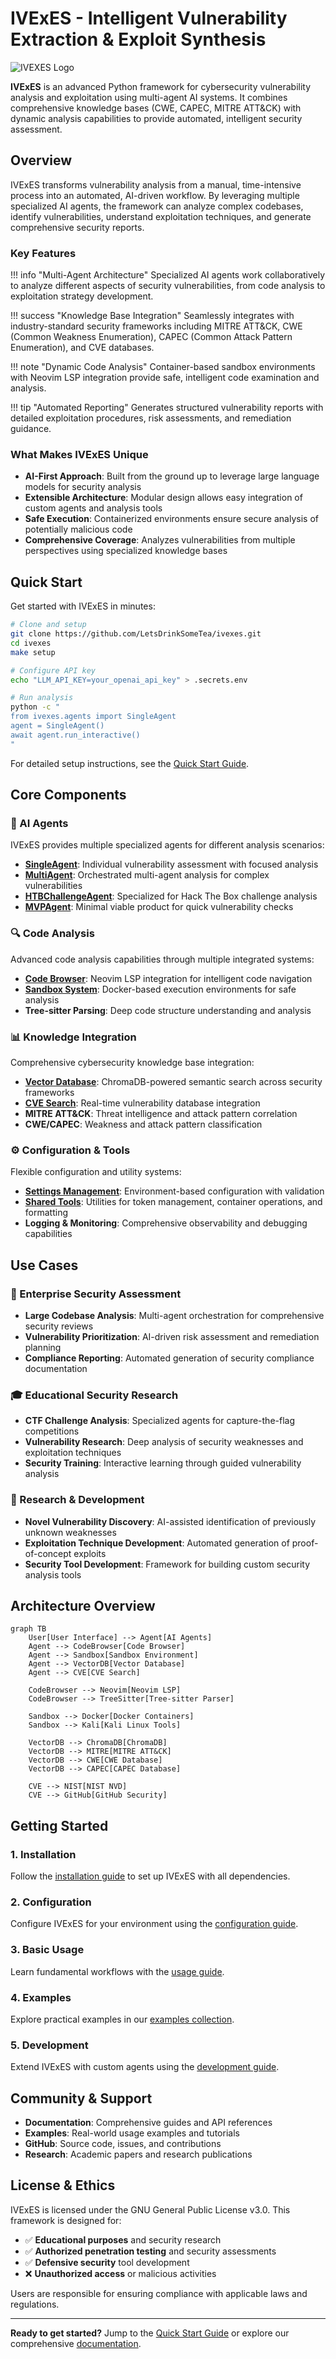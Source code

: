 # IVExES - Intelligent Vulnerability Extraction & Exploit Synthesis

![IVEXES Logo](assets/logo.png)

**IVExES** is an advanced Python framework for cybersecurity vulnerability analysis and exploitation using multi-agent AI systems. It combines comprehensive knowledge bases (CWE, CAPEC, MITRE ATT&CK) with dynamic analysis capabilities to provide automated, intelligent security assessment.

## Overview

IVExES transforms vulnerability analysis from a manual, time-intensive process into an automated, AI-driven workflow. By leveraging multiple specialized AI agents, the framework can analyze complex codebases, identify vulnerabilities, understand exploitation techniques, and generate comprehensive security reports.

### Key Features

!!! info "Multi-Agent Architecture"
    Specialized AI agents work collaboratively to analyze different aspects of security vulnerabilities, from code analysis to exploitation strategy development.

!!! success "Knowledge Base Integration"
    Seamlessly integrates with industry-standard security frameworks including MITRE ATT&CK, CWE (Common Weakness Enumeration), CAPEC (Common Attack Pattern Enumeration), and CVE databases.

!!! note "Dynamic Code Analysis"
    Container-based sandbox environments with Neovim LSP integration provide safe, intelligent code examination and analysis.

!!! tip "Automated Reporting"
    Generates structured vulnerability reports with detailed exploitation procedures, risk assessments, and remediation guidance.

### What Makes IVExES Unique

- **AI-First Approach**: Built from the ground up to leverage large language models for security analysis
- **Extensible Architecture**: Modular design allows easy integration of custom agents and analysis tools
- **Safe Execution**: Containerized environments ensure secure analysis of potentially malicious code
- **Comprehensive Coverage**: Analyzes vulnerabilities from multiple perspectives using specialized knowledge bases

## Quick Start

Get started with IVExES in minutes:

```bash
# Clone and setup
git clone https://github.com/LetsDrinkSomeTea/ivexes.git
cd ivexes
make setup

# Configure API key
echo "LLM_API_KEY=your_openai_api_key" > .secrets.env

# Run analysis
python -c "
from ivexes.agents import SingleAgent
agent = SingleAgent()
await agent.run_interactive()
"
```

For detailed setup instructions, see the [Quick Start Guide](quickstart.md).

## Core Components

### 🤖 AI Agents

IVExES provides multiple specialized agents for different analysis scenarios:

- **[SingleAgent](api/agents.md#singleagent)**: Individual vulnerability assessment with focused analysis
- **[MultiAgent](api/agents.md#multiagent)**: Orchestrated multi-agent analysis for complex vulnerabilities
- **[HTBChallengeAgent](api/agents.md#htbchallengeagent)**: Specialized for Hack The Box challenge analysis
- **[MVPAgent](api/agents.md#mvpagent)**: Minimal viable product for quick vulnerability checks

### 🔍 Code Analysis

Advanced code analysis capabilities through multiple integrated systems:

- **[Code Browser](api/code_browser.md)**: Neovim LSP integration for intelligent code navigation
- **[Sandbox System](api/sandbox.md)**: Docker-based execution environments for safe analysis
- **Tree-sitter Parsing**: Deep code structure understanding and analysis

### 📊 Knowledge Integration

Comprehensive cybersecurity knowledge base integration:

- **[Vector Database](api/vector_db.md)**: ChromaDB-powered semantic search across security frameworks
- **[CVE Search](api/cve_search.md)**: Real-time vulnerability database integration
- **MITRE ATT&CK**: Threat intelligence and attack pattern correlation
- **CWE/CAPEC**: Weakness and attack pattern classification

### ⚙️ Configuration & Tools

Flexible configuration and utility systems:

- **[Settings Management](api/config.md)**: Environment-based configuration with validation
- **[Shared Tools](api/tools.md)**: Utilities for token management, container operations, and formatting
- **Logging & Monitoring**: Comprehensive observability and debugging capabilities

## Use Cases

### 🏢 Enterprise Security Assessment

- **Large Codebase Analysis**: Multi-agent orchestration for comprehensive security reviews
- **Vulnerability Prioritization**: AI-driven risk assessment and remediation planning
- **Compliance Reporting**: Automated generation of security compliance documentation

### 🎓 Educational Security Research

- **CTF Challenge Analysis**: Specialized agents for capture-the-flag competitions
- **Vulnerability Research**: Deep analysis of security weaknesses and exploitation techniques
- **Security Training**: Interactive learning through guided vulnerability analysis

### 🔬 Research & Development

- **Novel Vulnerability Discovery**: AI-assisted identification of previously unknown weaknesses
- **Exploitation Technique Development**: Automated generation of proof-of-concept exploits
- **Security Tool Development**: Framework for building custom security analysis tools

## Architecture Overview

```mermaid
graph TB
    User[User Interface] --> Agent[AI Agents]
    Agent --> CodeBrowser[Code Browser]
    Agent --> Sandbox[Sandbox Environment]
    Agent --> VectorDB[Vector Database]
    Agent --> CVE[CVE Search]
    
    CodeBrowser --> Neovim[Neovim LSP]
    CodeBrowser --> TreeSitter[Tree-sitter Parser]
    
    Sandbox --> Docker[Docker Containers]
    Sandbox --> Kali[Kali Linux Tools]
    
    VectorDB --> ChromaDB[ChromaDB]
    VectorDB --> MITRE[MITRE ATT&CK]
    VectorDB --> CWE[CWE Database]
    VectorDB --> CAPEC[CAPEC Database]
    
    CVE --> NIST[NIST NVD]
    CVE --> GitHub[GitHub Security]
```

## Getting Started

### 1. Installation
Follow the [installation guide](documentation/installation.md) to set up IVExES with all dependencies.

### 2. Configuration
Configure IVExES for your environment using the [configuration guide](documentation/configuration.md).

### 3. Basic Usage
Learn fundamental workflows with the [usage guide](documentation/usage.md).

### 4. Examples
Explore practical examples in our [examples collection](documentation/examples.md).

### 5. Development
Extend IVExES with custom agents using the [development guide](documentation/development.md).

## Community & Support

- **Documentation**: Comprehensive guides and API references
- **Examples**: Real-world usage examples and tutorials
- **GitHub**: Source code, issues, and contributions
- **Research**: Academic papers and research publications

## License & Ethics

IVExES is licensed under the GNU General Public License v3.0. This framework is designed for:

- ✅ **Educational purposes** and security research
- ✅ **Authorized penetration testing** and security assessments
- ✅ **Defensive security** tool development
- ❌ **Unauthorized access** or malicious activities

Users are responsible for ensuring compliance with applicable laws and regulations.

---

**Ready to get started?** Jump to the [Quick Start Guide](quickstart.md) or explore our comprehensive [documentation](documentation/architecture.md).